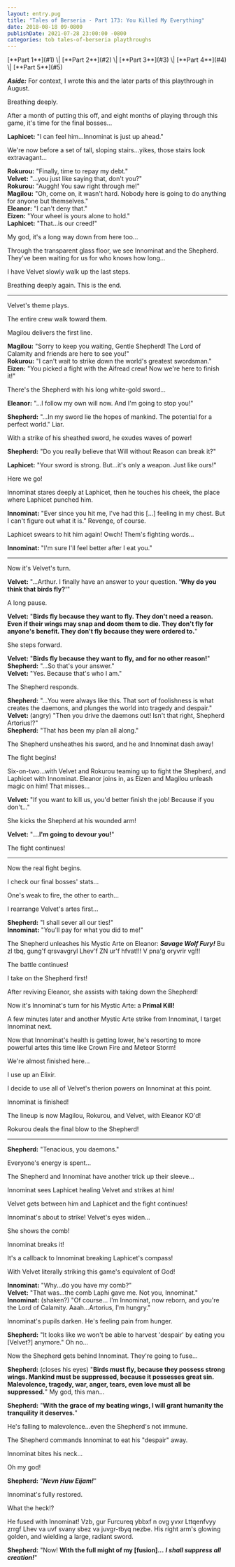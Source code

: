 ```yaml
---
layout: entry.pug
title: "Tales of Berseria - Part 173: You Killed My Everything"
date: 2018-08-18 09-0800
publishDate: 2021-07-28 23:00:00 -0800
categories: tob tales-of-berseria playthroughs
---
```


<p class="entry-partination" markdown="1">[**Part 1**](#1) \| [**Part 2**](#2) \| [**Part 3**](#3) \| [**Part 4**](#4) \| [**Part 5**](#5)</p>

<a name="1"></a>

***Aside:*** For context, I wrote this and the later parts of this playthrough in August.

Breathing deeply.

After a month of putting this off, and eight months of playing through this game, it's time for the final bosses...

**Laphicet:** "I can feel him...Innominat is just up ahead."

We're now before a set of tall, sloping stairs...yikes, those stairs look extravagant...

**Rokurou:** "Finally, time to repay my debt."<br/>
**Velvet:** "...you just like saying that, don't you?"<br/>
**Rokurou:** "Auggh! You saw right through me!"<br/>
**Magilou:** "Oh, come on, it wasn't hard. Nobody here is going to do anything for anyone but themselves."<br/>
**Eleanor:** "I can't deny that."<br/>
**Eizen:** "Your wheel is yours alone to hold."<br/>
**Laphicet:** "That...is our creed!"

My god, it's a long way down from here too...

Through the transparent glass floor, we see Innominat and the Shepherd. They've been waiting for us for who knows how long...

I have Velvet slowly walk up the last steps.

Breathing deeply again. This is the end.

<a name="2"></a>

---

Velvet's theme plays.

The entire crew walk toward them.

Magilou delivers the first line.

**Magilou:** "Sorry to keep you waiting, Gentle Shepherd! The Lord of Calamity and friends are here to see you!"<br/>
**Rokurou:** "I can't wait to strike down the world's greatest swordsman."<br/>
**Eizen:** "You picked a fight with the Aifread crew! Now we're here to finish it!"

There's the Shepherd with his long white-gold sword...

**Eleanor:** "...I follow my own will now. And I'm going to stop you!"

**Shepherd:** "...In my sword lie the hopes of mankind. The potential for a perfect world." Liar.

With a strike of his sheathed sword, he exudes waves of power!

**Shepherd:** "Do you really believe that Will without Reason can break it?"

**Laphicet:** "Your sword is strong. But...it's only a weapon. Just like ours!"

Here we go!

Innominat stares deeply at Laphicet, then he touches his cheek, the place where Laphicet punched him.

**Innominat:** "Ever since you hit me, I've had this [...] feeling in my chest. But I can't figure out what it is." Revenge, of course.

Laphicet swears to hit him again! Owch! Them's fighting words...

**Innominat:** "I'm sure I'll feel better after I eat you."

<a name="3"></a>

---

Now it's Velvet's turn.

**Velvet:** "...Arthur. I finally have an answer to your question. **'Why do you think that birds fly?'**"

A long pause.

**Velvet:** "**Birds fly because they want to fly. They don't need a reason. Even if their wings may snap and doom them to die. They don't fly for anyone's benefit. They don't fly because they were ordered to.**"

She steps forward.

**Velvet:** "**Birds fly because they want to fly, and for no other reason!**"<br/>
**Shepherd:** "...So that's your answer."<br/>
**Velvet:** "Yes. Because that's who I am."

The Shepherd responds.

**Shepherd:** "...You were always like this. That sort of foolishness is what creates the daemons, and plunges the world into tragedy and despair."<br/>
**Velvet:** (angry) "Then you drive the daemons out! Isn't that right, Shepherd Artorius!?"<br/>
**Shepherd:** "That has been my plan all along."

The Shepherd unsheathes his sword, and he and Innominat dash away!

The fight begins!

Six-on-two...with Velvet and Rokurou teaming up to fight the Shepherd, and Laphicet with Innominat. Eleanor joins in, as Eizen and Magilou unleash magic on him! That misses...

**Velvet:** "If you want to kill us, you'd better finish the job! Because if you don't..."

She kicks the Shepherd at his wounded arm!

**Velvet:** "**...I'm going to devour you!**"

The fight continues!

<a name="4"></a>

---

Now the real fight begins.

I check our final bosses' stats...

One's weak to fire, the other to earth...

I rearrange Velvet's artes first...

**Shepherd:** "I shall sever all our ties!"<br/>
**Innominat:** "You'll pay for what you did to me!"

The Shepherd unleashes his Mystic Arte on Eleanor: ***Savage Wolf Fury!*** Bu zl tbq, gung'f qrsvavgryl Lhev'f ZN ur'f hfvat!!! V pna'g oryvrir vg!!!

The battle continues!

I take on the Shepherd first!

After reviving Eleanor, she assists with taking down the Shepherd!

Now it's Innominat's turn for his Mystic Arte: a **Primal Kill!**

A few minutes later and another Mystic Arte strike from Innominat, I target Innominat next.

Now that Innominat's health is getting lower, he's resorting to more powerful artes this time like Crown Fire and Meteor Storm!

We're almost finished here...

I use up an Elixir.

I decide to use all of Velvet's therion powers on Innominat at this point.

Innominat is finished!

The lineup is now Magilou, Rokurou, and Velvet, with Eleanor KO'd!

Rokurou deals the final blow to the Shepherd!

<a name="5"></a>

---

**Shepherd:** "Tenacious, you daemons."

Everyone's energy is spent...

The Shepherd and Innominat have another trick up their sleeve...

Innominat sees Laphicet healing Velvet and strikes at him!

Velvet gets between him and Laphicet and the fight continues!

Innominat's about to strike! Velvet's eyes widen...

She shows the comb!

Innominat breaks it!

It's a callback to Innominat breaking Laphicet's compass!

With Velvet literally striking this game's equivalent of God!

**Innominat:** "Why...do you have my comb?"<br/>
**Velvet:** "That was...the comb Laphi gave me. Not you, Innominat."<br/>
**Innominat:** (shaken?) "Of course... I'm Innominat, now reborn, and you're the Lord of Calamity. Aaah...Artorius, I'm hungry."

Innominat's pupils darken. He's feeling pain from hunger.

**Shepherd:** "It looks like we won't be able to harvest 'despair' by eating you [Velvet?] anymore." Oh no...

Now the Shepherd gets behind Innominat. They're going to fuse...

**Shepherd:** (closes his eyes) "**Birds must fly, because they possess strong wings. Mankind must be suppressed, because it possesses great sin. Malevolence, tragedy, war, anger, tears, even love must all be suppressed.**" My god, this man...

**Shepherd:** "**With the grace of my beating wings, I will grant humanity the tranquility it deserves.**"

He's falling to malevolence...even the Shepherd's not immune.

The Shepherd commands Innominat to eat his "despair" away.

Innominat bites his neck...

Oh my god!

**Shepherd:** "***Nevn Huw Eijam!***"

Innominat's fully restored.

What the heck!?

He fused with Innominat! Vzb, gur Furcureq ybbxf n ovg yvxr Lttqenfvyy zrrgf Lhev va uvf svany sbez va juvgr-tbyq nezbe. His right arm's glowing golden, and wielding a large, radiant sword.

**Shepherd:** "Now! **With the full might of my [fusion]...** ***I shall suppress all creation!***"